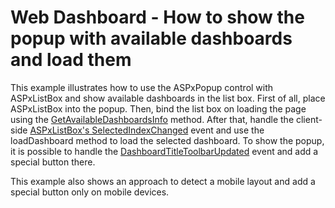 # Web Dashboard - How to show the popup with available dashboards and load them

<p>
This example illustrates how to use the ASPxPopup control with ASPxListBox and show available dashboards in the list box.
First of all, place ASPxListBox into the popup. Then, bind the list box on loading the page using the <a href="https://docs.devexpress.com/Dashboard/DevExpress.DashboardWeb.IDashboardStorage.GetAvailableDashboardsInfo">GetAvailableDashboardsInfo</a> method.
After that, handle the client-side <a href="https://documentation.devexpress.com/AspNet/DevExpress.Web.Scripts.ASPxClientListBox.SelectedIndexChanged.event">ASPxListBox's SelectedIndexChanged</a> event and use the loadDashboard method to load the selected dashboard.
To show the popup, it is possible to handle the <a href="https://docs.devexpress.com/Dashboard/DevExpress.DashboardWeb.Scripts.ASPxClientDashboard.DashboardTitleToolbarUpdated">DashboardTitleToolbarUpdated</a> event and add a special button there.

This example also shows an approach to detect a mobile layout and add a special button only on mobile devices.
</p>